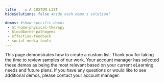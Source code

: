 ```yaml
---
title    : A CUSTOM LIST
hideSolutions: false #hide each demo's solution?

demos: #show specific demos
 - at-home-physical-therapy
 - bloodborne-pathogens
 - effective-feedback
 - social-media-tools
---
```


This page demonstrates how to create a custom list. Thank you for taking the time to review samples of our work. Your account manager has selected these demos as being the most relevant based on your current eLearning needs and future plans. If you have any questions or would like to see additional demos, please contact your account manager.
